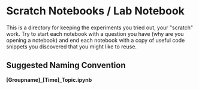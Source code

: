 
# Scratch Notebooks / Lab Notebook

This is a directory for keeping the experiments you tried out, your "scratch" work.  Try to start each notebook with a question you have (why are you opening a notebook) and end each notebook with a copy of useful code snippets you discovered that you might like to reuse.

## Suggested Naming Convention

**[Groupname]\_[Time]\_Topic.ipynb**